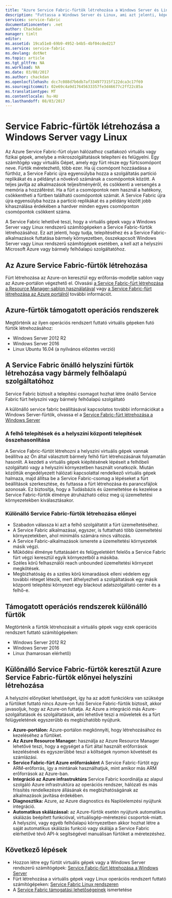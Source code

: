 ```yaml
---
title: "Azure Service Fabric-fürtök létrehozása a Windows Server és Linux |} Microsoft Docs"
description: "Futtassa a Windows Server és Linux, ami azt jelenti, képes lesz központi telepítéséhez és a Service Fabric alkalmazások üzemeltetését bárhol Service Fabric-fürtök futtathatja a Windows Server vagy Linux rendszerű."
services: service-fabric
documentationcenter: .net
author: Chackdan
manager: timlt
editor: 
ms.assetid: 19ca51e8-69b9-4952-b4b5-4bf04cded217
ms.service: service-fabric
ms.devlang: dotNet
ms.topic: article
ms.tgt_pltfrm: NA
ms.workload: NA
ms.date: 03/08/2017
ms.author: chackdan
ms.openlocfilehash: dcc7c088d7b6db7af334977315f122dca3c17f69
ms.sourcegitcommit: 02e69c4a9d17645633357fe3d46677c2ff22c85a
ms.translationtype: MT
ms.contentlocale: hu-HU
ms.lasthandoff: 08/03/2017
---
```

# <a name="create-service-fabric-clusters-on-windows-server-or-linux"></a>Service Fabric-fürtök létrehozása a Windows Server vagy Linux
Az Azure Service Fabric-fürt olyan hálózathoz csatlakozó virtuális vagy fizikai gépek, amelybe a mikroszolgáltatások telepíteni és felügyelni. Egy számítógép vagy virtuális Gépet, amely egy fürt része egy fürtcsomópont neve. Fürtök méretezhető, több ezer. Ha új csomópont hozzáadása a fürthöz, a Service Fabric újra egyensúlyba hozza a szolgáltatás partíció replikákat és a példányt a növekvő számának a csomópontok között. A teljes javítja az alkalmazások teljesítményéről, és csökkenti a versengés a memória a hozzáférést. Ha a fürt a csomópontok nem használ a hatékony, csökkentheti a fürtben található csomópontok számát. A Service Fabric újra újra egyensúlyba hozza a partíció replikákat és a példány között jobb kihasználása érdekében a hardver minden egyes csomóponton csomópontok csökkent száma.

A Service Fabric lehetővé teszi, hogy a virtuális gépek vagy a Windows Server vagy Linux rendszerű számítógépeken a Service Fabric-fürtök létrehozásához. Ez azt jelenti, hogy tudja, telepítéséhez és a Service Fabric-alkalmazások futtatása bármely környezetben, összekapcsolt Windows Server vagy Linux rendszerű számítógépek esetében, a kell azt a helyszíni Microsoft Azure vagy bármely felhőalapú szolgáltatóhoz.

## <a name="create-service-fabric-clusters-on-azure"></a>Az Azure Service Fabric-fürtök létrehozása
Fürt létrehozása az Azure-on keresztül egy erőforrás-modellje sablon vagy az Azure-portálon végezhető el. Olvasási [a Service Fabric-fürt létrehozása a Resource Manager-sablon használatával](service-fabric-cluster-creation-via-arm.md) vagy [a Service Fabric-fürt létrehozása az Azure portálról](service-fabric-cluster-creation-via-portal.md) további információt.

## <a name="supported-operating-systems-for-clusters-on-azure"></a>Azure-fürtök támogatott operációs rendszerek
Megtörténik az ilyen operációs rendszert futtató virtuális gépeken futó fürtök létrehozásához:

* Windows Server 2012 R2
* Windows Server 2016 
* Linux Ubuntu 16.04 (a nyilvános előzetes verzió) 

## <a name="create-service-fabric-standalone-clusters-on-premises-or-with-any-cloud-provider"></a>A Service Fabric önálló helyszíni fürtök létrehozása vagy bármely felhőalapú szolgáltatóhoz
Service Fabric biztosít a telepítési csomagot hozhat létre önálló Service Fabric fürt helyszíni vagy bármely felhőalapú szolgáltató

A különálló service fabric beállításával kapcsolatos további információkat a Windows Server-fürtök, olvassa el a [Service Fabric-fürt létrehozása a Windows Server](service-fabric-cluster-creation-for-windows-server.md)

### <a name="any-cloud-deployments-vs-on-premises-deployments"></a>A felhő telepítések és a helyszíni központi telepítések összehasonlítása
A Service Fabric-fürtöt létrehozni a helyszíni virtuális gépek vannak beállítva az Ön által választott bármely felhő fürt létrehozásának folyamatán hasonlít. A kezdeti a virtuális gépek kiépítésének lépéseit a felhőbeli szolgáltató vagy a helyszíni környezetben használt vonatkozik. Miután közöttük engedélyezett hálózati kapcsolattal rendelkező virtuális gépek halmaza, majd állítsa be a Service Fabric-csomag a lépéseket a fürt beállítások szerkesztése, és futtassa a fürt létrehozása és parancsfájlok azonosak. Ez biztosítja, hogy a Tudásbázis és üzemeltetése és kezelése a Service Fabric-fürtök élménye átruházható céloz meg új üzemeltetési környezetekben kiválasztásakor.

### <a name="benefits-of-creating-standalone-service-fabric-clusters"></a>Különálló Service Fabric-fürtök létrehozása előnyei
* Szabadon válassza ki azt a felhő szolgáltatót a fürt üzemeltetéséhez.
* A Service Fabric alkalmazásai, egyszer, is futtatható több üzemeltetési környezetekben, ahol minimális számára nincs változás.
* A Service Fabric-alkalmazások ismerete a üzemeltetési környezetek másik végzi.
* Működési élménye futtatásáért és felügyeletéért felelős a Service Fabric fürt végzi keresztül egyik környezetből a másikba.
* Széles körű felhasználói reach unbounded üzemeltetési környezet megkötések.
* Megbízhatóság és a széles körű kimaradások elleni védelem egy további réteget létezik, mert áthelyezheti a szolgáltatások egy másik központi telepítési környezet egy blackout adatszolgáltató center és a felhő-e.

## <a name="supported-operating-systems-for-standalone-clusters"></a>Támogatott operációs rendszerek különálló fürtök
Megtörténik a fürtök létrehozását a virtuális gépek vagy ezek operációs rendszert futtató számítógépeken:

* Windows Server 2012 R2
* Windows Server 2016 
* Linux (hamarosan elérhető)

## <a name="advantages-of-service-fabric-clusters-on-azure-over-standalone-service-fabric-clusters-created-on-premises"></a>Különálló Service Fabric-fürtök keresztül Azure Service Fabric-fürtök előnyei helyszíni létrehozása
A helyszíni előnyöket lehetőséget, így ha az adott funkciókra van szüksége a fürtöket futtató nincs Azure-on futó Service Fabric-fürtök biztosít, akkor javasoljuk, hogy az Azure-on futtatja. Az Azure a integráció más Azure-szolgáltatások és szolgáltatások, ami lehetővé teszi a műveletek és a fürt felügyeletének egyszerűbb és megbízhatóbb nyújtunk.

* **Azure-portálon:** Azure-portálon megkönnyíti, hogy létrehozásához és kezeléséhez a fürtöket.
* **Az Azure Resource Manager:** használja az Azure Resource Manager lehetővé teszi, hogy a egységet a fürt által használt erőforrások kezelésének és egyszerűbbé teszi a költségek nyomon követését és számlázási.
* **Service Fabric-fürt Azure erőforrásként** A Service Fabric-fürtöt egy ARM-erőforrás, így a mintának használhatjuk, mint amikor más ARM erőforrások az Azure-ban.
* **Integráció az Azure infrastruktúra** Service Fabric koordinálja az alapul szolgáló Azure infrastruktúra az operációs rendszer, hálózati és más frissítés rendelkezésre állásának és megbízhatóságának az alkalmazások javítása érdekében.  
* **Diagnosztika:** Azure, az Azure diagnostics és Naplóelemzési nyújtunk integráció.
* **Automatikus skálázással:** az Azure-fürtök esetén nyújtunk automatikus skálázás beépített funkcióval, virtuálisgép-méretezési csoportok-miatt. A helyszíni, vagy egyéb felhőalapú környezetben akkor hozhat létre a saját automatikus skálázás funkció vagy skálája a Service Fabric elérhetővé tévő API-k segítségével manuálisan fürtöket a méretezéshez.

## <a name="next-steps"></a>Következő lépések

* Hozzon létre egy fürtöt virtuális gépek vagy a Windows Server rendszerű számítógépek: [Service Fabric-fürt létrehozása a Windows Server](service-fabric-cluster-creation-for-windows-server.md)
* Fürt létrehozása a virtuális gépek vagy Linux operációs rendszert futtató számítógépeken: [Service Fabric Linux rendszeren](service-fabric-linux-overview.md)
* A [Service Fabric támogatási lehetőségeinek](service-fabric-support.md) ismertetése

